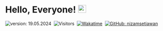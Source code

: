 # Hello, Everyone! [<img src="https://media.giphy.com/media/hvRJCLFzcasrR4ia7z/giphy.gif" width="25px" height="25px">](https://nizamsetiawan.my.id/)

![version: 19.05.2024](https://img.shields.io/badge/version-19.05.2024-green)&nbsp;
![Visitors](https://komarev.com/ghpvc/?username=nizamsetiawan&style=flat&label=visitors&color=green)&nbsp;
[![Wakatime](https://wakatime.com/badge/user/2ced7ec5-155b-498b-be8c-c237cf4936d7.svg?style=flat&color=green)](https://wakatime.com/@nizam)&nbsp;
[![GitHub: nizamsetiawan](https://img.shields.io/github/followers/nizamsetiawan?label=follow&style=social&color=green)](https://github.com/nizamsetiawan)&nbsp;


